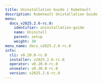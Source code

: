 ```yaml
---
title: Uninstallation Guide | KubeVault
description: KubeVault Unistallation Guide
menu:
  docs_v2025.2.6-rc.0:
    identifier: uninstallation-guide
    name: Uninstall
    parent: setup
    weight: 30
menu_name: docs_v2025.2.6-rc.0
info:
  cli: v0.20.0-rc.0
  installer: v2025.2.6-rc.0
  operator: v0.20.0-rc.0
  unsealer: v0.20.0-rc.0
  version: v2025.2.6-rc.0
---
```


